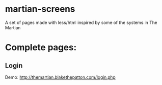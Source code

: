 # martian-screens
A set of pages made with less/html inspired by some of the systems in The Martian

# Complete pages:

## Login 
Demo: http://themartian.blakethepatton.com/login.php